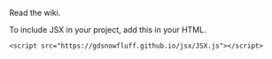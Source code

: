 Read the wiki.

To include JSX in your project, add this in your HTML.

```<script src="https://gdsnowfluff.github.io/jsx/JSX.js"></script>```
